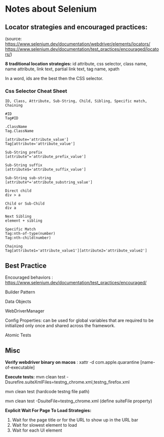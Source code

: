 # Notes about Selenium

## Locator strategies and encouraged practices:
(source: https://www.selenium.dev/documentation/webdriver/elements/locators/
https://www.selenium.dev/documentation/test_practices/encouraged/locators/)

**8 traditional location strategies:**
id attribute, css selector, class name, name attribute, link text, partial link text, tag name, xpath

In a word, ids are the best then the CSS selector.

### Css Selector Cheat Sheet
```
ID, Class, Attribute, Sub-String, Child, Sibling, Specific match, Chaining

#ID
Tag#ID

.ClassName
Tag.ClassName

[attribute='attribute_value']
Tag[attribute='attribute_value']

Sub-String prefix
[attribute^='attribute_prefix_value']

Sub-String suffix
[attribute$='attribute_suffix_value']

Sub-String sub-string
[attribute*='attribute_substring_value']

Direct child
div > a

Child or Sub-Child
div a

Next Sibling
element + sibling

Specific Match
Tag:nth-of-type(number)
Tag:nth-child(number)

Chaining
Tag[attribute1='attribute_value1'][attribute2='attribute_value2']
```

## Best Practice
Encouraged behaviors : https://www.selenium.dev/documentation/test_practices/encouraged/

Builder Pattern

Data Objects

WebDriverManager

Config Properties: can be used for global variables that are required to be initialized only once and shared across the framework.

Atomic Tests 

## Misc
**Verify webdriver binary on macos** : xattr -d com.apple.quarantine [name-of-executable]

**Execute tests:** 
mvn clean test -Dsurefire.suiteXmlFiles=testng_chrome.xml,testng_firefox.xml

mvn clean test (hardcode testng file path)

mvn clean test -DsuiteFile=testng_chrome.xml (define suiteFile property)

**Explicit Wait For Page To Load Strategies:**
1. Wait for the page title or for the URL to show up in the URL bar
2. Wait for slowest element to load
3. Wait for each UI element
